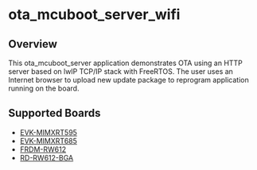 # ota_mcuboot_server_wifi

## Overview

This ota_mcuboot_server application demonstrates OTA using an HTTP server based
on lwIP TCP/IP stack with FreeRTOS. The user uses an Internet browser to upload
new update package to reprogram application running on the board.

## Supported Boards
- [EVK-MIMXRT595](../../../_boards/evkmimxrt595/ota_examples/ota_mcuboot_server/wifi/example_board_readme.md)
- [EVK-MIMXRT685](../../../_boards/evkmimxrt685/ota_examples/ota_mcuboot_server/wifi/example_board_readme.md)
- [FRDM-RW612](../../../_boards/frdmrw612/ota_examples/ota_mcuboot_server/wifi/example_board_readme.md)
- [RD-RW612-BGA](../../../_boards/rdrw612bga/ota_examples/ota_mcuboot_server/wifi/example_board_readme.md)
